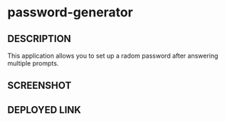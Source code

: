 # password-generator
## DESCRIPTION
This application allows you to set up a radom password after answering multiple prompts.
## SCREENSHOT

## DEPLOYED LINK
